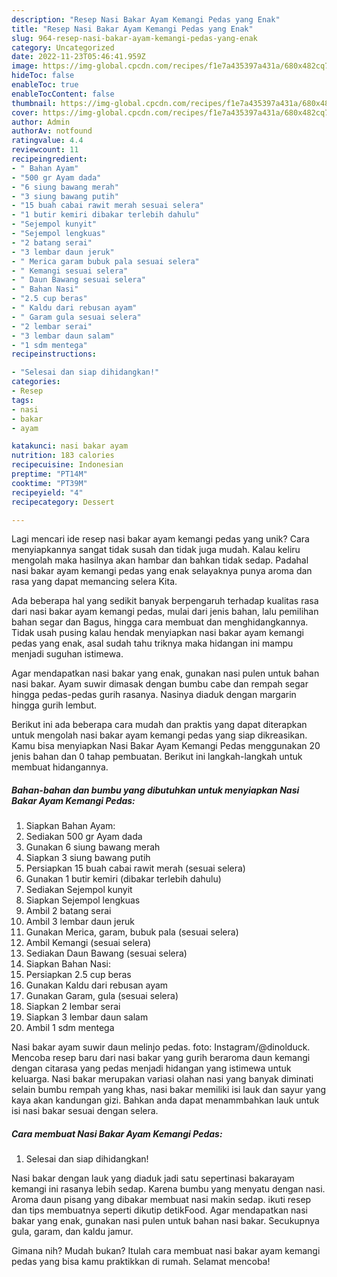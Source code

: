 ```yaml
---
description: "Resep Nasi Bakar Ayam Kemangi Pedas yang Enak"
title: "Resep Nasi Bakar Ayam Kemangi Pedas yang Enak"
slug: 964-resep-nasi-bakar-ayam-kemangi-pedas-yang-enak
category: Uncategorized
date: 2022-11-23T05:46:41.959Z
image: https://img-global.cpcdn.com/recipes/f1e7a435397a431a/680x482cq70/nasi-bakar-ayam-kemangi-pedas-foto-resep-utama.jpg
hideToc: false
enableToc: true
enableTocContent: false
thumbnail: https://img-global.cpcdn.com/recipes/f1e7a435397a431a/680x482cq70/nasi-bakar-ayam-kemangi-pedas-foto-resep-utama.jpg
cover: https://img-global.cpcdn.com/recipes/f1e7a435397a431a/680x482cq70/nasi-bakar-ayam-kemangi-pedas-foto-resep-utama.jpg
author: Admin
authorAv: notfound
ratingvalue: 4.4
reviewcount: 11
recipeingredient:
- " Bahan Ayam"
- "500 gr Ayam dada"
- "6 siung bawang merah"
- "3 siung bawang putih"
- "15 buah cabai rawit merah sesuai selera"
- "1 butir kemiri dibakar terlebih dahulu"
- "Sejempol kunyit"
- "Sejempol lengkuas"
- "2 batang serai"
- "3 lembar daun jeruk"
- " Merica garam bubuk pala sesuai selera"
- " Kemangi sesuai selera"
- " Daun Bawang sesuai selera"
- " Bahan Nasi"
- "2.5 cup beras"
- " Kaldu dari rebusan ayam"
- " Garam gula sesuai selera"
- "2 lembar serai"
- "3 lembar daun salam"
- "1 sdm mentega"
recipeinstructions:

- "Selesai dan siap dihidangkan!"
categories:
- Resep
tags:
- nasi
- bakar
- ayam

katakunci: nasi bakar ayam 
nutrition: 183 calories
recipecuisine: Indonesian
preptime: "PT14M"
cooktime: "PT39M"
recipeyield: "4"
recipecategory: Dessert

---
```





Lagi mencari ide resep nasi bakar ayam kemangi pedas yang unik? Cara menyiapkannya sangat tidak susah dan tidak juga mudah. Kalau keliru mengolah maka hasilnya akan hambar dan bahkan tidak sedap. Padahal nasi bakar ayam kemangi pedas yang enak selayaknya punya aroma dan rasa yang dapat memancing selera Kita.





Ada beberapa hal yang sedikit banyak berpengaruh terhadap kualitas rasa dari nasi bakar ayam kemangi pedas, mulai dari jenis bahan, lalu pemilihan bahan segar dan Bagus, hingga cara membuat dan menghidangkannya. Tidak usah pusing kalau hendak menyiapkan nasi bakar ayam kemangi pedas yang enak,      asal sudah tahu triknya maka hidangan ini mampu menjadi suguhan istimewa.














Agar mendapatkan nasi bakar yang enak, gunakan nasi pulen untuk bahan nasi bakar. Ayam suwir dimasak dengan bumbu cabe dan rempah segar hingga pedas-pedas gurih rasanya. Nasinya diaduk dengan margarin hingga gurih lembut.






Berikut ini ada beberapa cara mudah dan praktis yang dapat diterapkan untuk mengolah nasi bakar ayam kemangi pedas yang siap dikreasikan. Kamu bisa menyiapkan Nasi Bakar Ayam Kemangi Pedas menggunakan 20 jenis bahan dan 0 tahap pembuatan. Berikut ini langkah-langkah untuk membuat hidangannya.

<!--inarticleads1-->

##### Bahan-bahan dan bumbu yang dibutuhkan untuk menyiapkan Nasi Bakar Ayam Kemangi Pedas:

1. Siapkan  Bahan Ayam:
1. Sediakan 500 gr Ayam dada
1. Gunakan 6 siung bawang merah
1. Siapkan 3 siung bawang putih
1. Persiapkan 15 buah cabai rawit merah (sesuai selera)
1. Gunakan 1 butir kemiri (dibakar terlebih dahulu)
1. Sediakan Sejempol kunyit
1. Siapkan Sejempol lengkuas
1. Ambil 2 batang serai
1. Ambil 3 lembar daun jeruk
1. Gunakan  Merica, garam, bubuk pala (sesuai selera)
1. Ambil  Kemangi (sesuai selera)
1. Sediakan  Daun Bawang (sesuai selera)
1. Siapkan  Bahan Nasi:
1. Persiapkan 2.5 cup beras
1. Gunakan  Kaldu dari rebusan ayam
1. Gunakan  Garam, gula (sesuai selera)
1. Siapkan 2 lembar serai
1. Siapkan 3 lembar daun salam
1. Ambil 1 sdm mentega


Nasi bakar ayam suwir daun melinjo pedas. foto: Instagram/@dinolduck. Mencoba resep baru dari nasi bakar yang gurih beraroma daun kemangi dengan citarasa yang pedas menjadi hidangan yang istimewa untuk keluarga. Nasi bakar merupakan variasi olahan nasi yang banyak diminati selain bumbu rempah yang khas, nasi bakar memiliki isi lauk dan sayur yang kaya akan kandungan gizi. Bahkan anda dapat menammbahkan lauk untuk isi nasi bakar sesuai dengan selera. 

<!--inarticleads2-->

##### Cara membuat Nasi Bakar Ayam Kemangi Pedas:


1. Selesai dan siap dihidangkan!

Nasi bakar dengan lauk yang diaduk jadi satu sepertinasi bakarayam kemangi ini rasanya lebih sedap. Karena bumbu yang menyatu dengan nasi. Aroma daun pisang yang dibakar membuat nasi makin sedap. ikuti resep dan tips membuatnya seperti dikutip detikFood. Agar mendapatkan nasi bakar yang enak, gunakan nasi pulen untuk bahan nasi bakar. Secukupnya gula, garam, dan kaldu jamur. 

Gimana nih? Mudah bukan? Itulah cara membuat nasi bakar ayam kemangi pedas yang bisa kamu praktikkan di rumah. Selamat mencoba!

